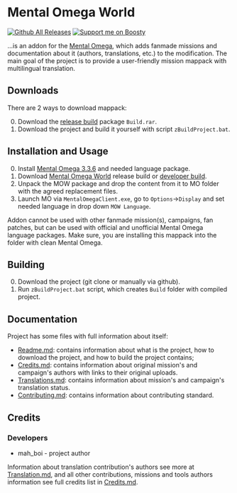 # Mental Omega World
[![Github All Releases](https://img.shields.io/github/downloads/MahBoiDeveloper/MentalOmegaWorld/total.svg)](https://github.com/MahBoiDeveloper/MentalOmegaWorld/releases) [![Support me on Boosty](https://img.shields.io/badge/boosty-50₽/month-green.svg?logo=boosty)](https://boosty.to/mah_boi)

...is an addon for the [Mental Omega](https://mentalomega.com), which adds fanmade missions and documentation about it (authors, translations, etc.) to the modification. The main goal of the project is to provide a user-friendly mission mappack with multilingual translation.

## Downloads
There are 2 ways to download mappack:

0. Download the [release build]((https://github.com/MahBoiDeveloper/MentalOmegaWorld/releases)) package `Build.rar`.
1. Download the project and build it yourself with script `zBuildProject.bat`.

## Installation and Usage
0. Install [Mental Omega 3.3.6](https://mentalomega.com/index.php?page=download) and needed language package.
1. Download [Mental Omega World](https://github.com/MahBoiDeveloper/MentalOmegaWorld/releases) release build or [developer build](https://github.com/MahBoiDeveloper/MentalOmegaWorld/actions).
2. Unpack the MOW package and drop the content from it to MO folder with the agreed replacement files.
3. Launch MO via `MentalOmegaClient.exe`, go to `Options`->`Display` and set needed language in drop down `MOW Language`.

Addon cannot be used with other fanmade mission(s), campaigns, fan patches, but can be used with official and unofficial Mental Omega language packages. Make sure, you are installing this mappack into the folder with clean Mental Omega.

## Building
0. Download the project (git clone or manually via github).
1. Run `zBuildProject.bat` script, which creates `Build` folder with compiled project.

## Documentation
Project has some files with full information about itself:
* [Readme.md](https://github.com/MahBoiDeveloper/MentalOmegaWorld/blob/master/README.md): contains information about what is the project, how to download the project, and how to build the project contains;
* [Credits.md](https://github.com/MahBoiDeveloper/MentalOmegaWorld/blob/master/Credits.md): contains information about original mission's and campaign's authors with links to their original uploads.
* [Translations.md](https://github.com/MahBoiDeveloper/MentalOmegaWorld/blob/master/Translations.md): contains information about mission's and campaign's translation status.
* [Contributing.md](https://github.com/MahBoiDeveloper/MentalOmegaWorld/blob/master/Contributing.md): contains information about contributing standard.

## Credits
### Developers
* mah_boi - project author

Information about translation contribution's authors see more at [Translation.md](https://github.com/MahBoiDeveloper/MentalOmegaWorld/blob/master/Translations.md), and all other contributions, missions and tools authors information see full credits list in [Credits.md](https://github.com/MahBoiDeveloper/MentalOmegaWorld/blob/master/Credits.md).
